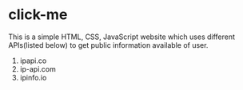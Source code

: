 # click-me  
This is a simple HTML, CSS, JavaScript website which uses different APIs(listed below) to get public information available of user.  
1. ipapi.co
2. ip-api.com
3. ipinfo.io

